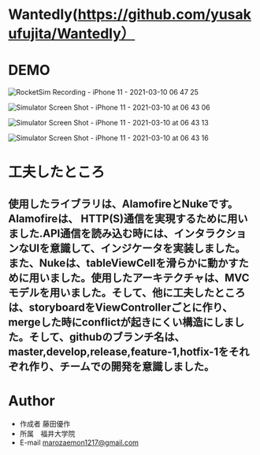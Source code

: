 # Wantedly(https://github.com/yusakufujita/Wantedly）


# DEMO 
![RocketSim Recording - iPhone 11 - 2021-03-10 06 47 25](https://user-images.githubusercontent.com/48333289/110542888-f6ae4800-816c-11eb-8d0e-c3e15930353f.gif)

![Simulator Screen Shot - iPhone 11 - 2021-03-10 at 06 43 06](https://user-images.githubusercontent.com/48333289/110543686-f8c4d680-816d-11eb-8dc5-09819301bfbd.png)

![Simulator Screen Shot - iPhone 11 - 2021-03-10 at 06 43 13](https://user-images.githubusercontent.com/48333289/110543676-f5c9e600-816d-11eb-9aaa-efdf8fbd6391.png)


![Simulator Screen Shot - iPhone 11 - 2021-03-10 at 06 43 16](https://user-images.githubusercontent.com/48333289/110543668-f3678c00-816d-11eb-91f1-09b18d087830.png)



# 工夫したところ
## 使用したライブラリは、AlamofireとNukeです。Alamofireは、 HTTP(S)通信を実現するために用いました.API通信を読み込む時には、インタラクションなUIを意識して、インジケータを実装しました。<br>また、Nukeは、tableViewCellを滑らかに動かすために用いました。使用したアーキテクチャは、MVCモデルを用いました。そして、他に工夫したところは、storyboardをViewControllerごとに作り、mergeした時にconflictが起きにくい構造にしました。そして、githubのブランチ名は、master,develop,release,feature-1,hotfix-1をそれぞれ作り、チームでの開発を意識しました。

# Author
  
* 作成者 藤田優作
* 所属　福井大学院
* E-mail marozaemon1217@gmail.com
